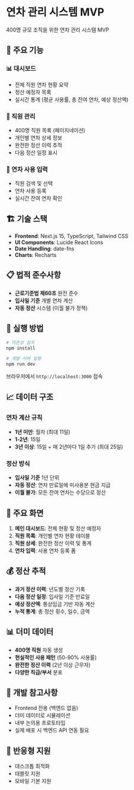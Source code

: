 # 연차 관리 시스템 MVP

400명 규모 조직을 위한 연차 관리 시스템 MVP

## 🎯 주요 기능

### 📊 대시보드
- 전체 직원 연차 현황 요약
- 정산 예정자 목록
- 실시간 통계 (평균 사용률, 총 잔여 연차, 예상 정산액)

### 👥 직원 관리
- 400명 직원 목록 (페이지네이션)
- 개인별 연차 상세 정보
- 완전한 정산 이력 추적
- 다음 정산 일정 표시

### 📝 연차 사용 입력
- 직원 검색 및 선택
- 연차 사용 등록
- 실시간 잔여 연차 확인

## 🏗️ 기술 스택

- **Frontend**: Next.js 15, TypeScript, Tailwind CSS
- **UI Components**: Lucide React Icons
- **Date Handling**: date-fns
- **Charts**: Recharts

## 📋 법적 준수사항

- **근로기준법 제60조** 완전 준수
- **입사일 기준** 개별 연차 계산
- **자동 정산** 시스템 (이월 불가 정책)

## 🚀 실행 방법

```bash
# 의존성 설치
npm install

# 개발 서버 실행
npm run dev
```

브라우저에서 `http://localhost:3000` 접속

## 📈 데이터 구조

### 연차 계산 규칙
- **1년 미만**: 월차 (최대 11일)
- **1-2년**: 15일
- **3년 이상**: 15일 + 매 2년마다 1일 추가 (최대 25일)

### 정산 방식
- **입사일 기준** 1년 단위
- **자동 정산**: 연차 만료일에 미사용분 현금 지급
- **이월 불가**: 모든 잔여 연차는 수당으로 정산

## 🎨 주요 화면

1. **메인 대시보드**: 전체 현황 및 정산 예정자
2. **직원 목록**: 개인별 연차 현황 테이블
3. **직원 상세**: 완전한 정산 이력 및 통계
4. **연차 입력**: 사용 연차 등록 폼

## 💰 정산 추적

- **과거 정산 이력**: 년도별 정산 기록
- **다음 정산 일정**: 입사일 기준 만료일
- **예상 정산액**: 통상임금 기반 자동 계산
- **누적 통계**: 총 정산 횟수, 일수, 금액

## 📊 더미 데이터

- **400명 직원** 자동 생성
- **현실적인 사용 패턴** (50-90% 사용률)
- **완전한 정산 이력** (2년 이상 근무자)
- **다양한 직급/부서** 분포

## 🔧 개발 참고사항

- Frontend 전용 (백엔드 없음)
- 더미 데이터로 시뮬레이션
- 내부 논의용 프로토타입
- 실제 배포 시 백엔드 API 연동 필요

## 📱 반응형 지원

- 데스크톱 최적화
- 태블릿 지원
- 모바일 기본 지원
